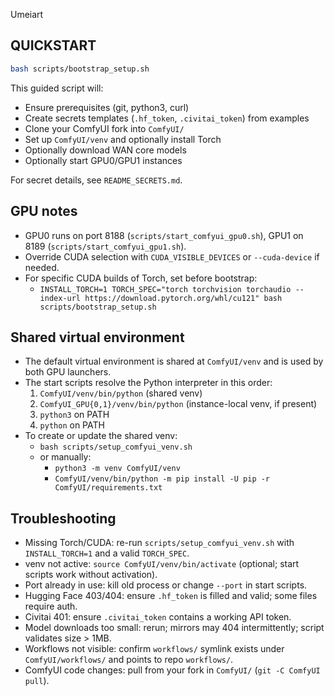 Umeiart

## QUICKSTART

```bash
bash scripts/bootstrap_setup.sh
```

This guided script will:
- Ensure prerequisites (git, python3, curl)
- Create secrets templates (`.hf_token`, `.civitai_token`) from examples
- Clone your ComfyUI fork into `ComfyUI/`
- Set up `ComfyUI/venv` and optionally install Torch
- Optionally download WAN core models
- Optionally start GPU0/GPU1 instances

For secret details, see `README_SECRETS.md`.

## GPU notes

- GPU0 runs on port 8188 (`scripts/start_comfyui_gpu0.sh`), GPU1 on 8189 (`scripts/start_comfyui_gpu1.sh`).
- Override CUDA selection with `CUDA_VISIBLE_DEVICES` or `--cuda-device` if needed.
- For specific CUDA builds of Torch, set before bootstrap: 
  - `INSTALL_TORCH=1 TORCH_SPEC="torch torchvision torchaudio --index-url https://download.pytorch.org/whl/cu121" bash scripts/bootstrap_setup.sh`

## Shared virtual environment

- The default virtual environment is shared at `ComfyUI/venv` and is used by both GPU launchers.
- The start scripts resolve the Python interpreter in this order:
  1. `ComfyUI/venv/bin/python` (shared venv)
  2. `ComfyUI_GPU{0,1}/venv/bin/python` (instance-local venv, if present)
  3. `python3` on PATH
  4. `python` on PATH
- To create or update the shared venv:
  - `bash scripts/setup_comfyui_venv.sh`
  - or manually:
    - `python3 -m venv ComfyUI/venv`
    - `ComfyUI/venv/bin/python -m pip install -U pip -r ComfyUI/requirements.txt`

## Troubleshooting

- Missing Torch/CUDA: re-run `scripts/setup_comfyui_venv.sh` with `INSTALL_TORCH=1` and a valid `TORCH_SPEC`.
- venv not active: `source ComfyUI/venv/bin/activate` (optional; start scripts work without activation).
- Port already in use: kill old process or change `--port` in start scripts.
- Hugging Face 403/404: ensure `.hf_token` is filled and valid; some files require auth.
- Civitai 401: ensure `.civitai_token` contains a working API token.
- Model downloads too small: rerun; mirrors may 404 intermittently; script validates size > 1MB.
- Workflows not visible: confirm `workflows/` symlink exists under `ComfyUI/workflows/` and points to repo `workflows/`.
- ComfyUI code changes: pull from your fork in `ComfyUI/` (`git -C ComfyUI pull`).
